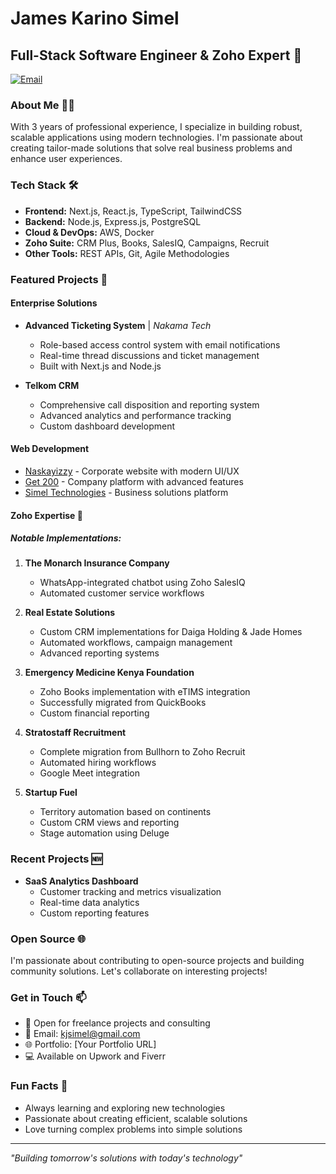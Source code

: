 # James Karino Simel
## Full-Stack Software Engineer & Zoho Expert 🚀

[![Email](https://img.shields.io/badge/Email-D14836?style=for-the-badge&logo=gmail&logoColor=white)](mailto:kjsimel@gmail.com)

### About Me 👨‍💻
With 3 years of professional experience, I specialize in building robust, scalable applications using modern technologies. I'm passionate about creating tailor-made solutions that solve real business problems and enhance user experiences.

### Tech Stack 🛠️
- **Frontend:** Next.js, React.js, TypeScript, TailwindCSS
- **Backend:** Node.js, Express.js, PostgreSQL
- **Cloud & DevOps:** AWS, Docker
- **Zoho Suite:** CRM Plus, Books, SalesIQ, Campaigns, Recruit
- **Other Tools:** REST APIs, Git, Agile Methodologies

### Featured Projects 🌟

#### Enterprise Solutions
- **Advanced Ticketing System** | *Nakama Tech*
  - Role-based access control system with email notifications
  - Real-time thread discussions and ticket management
  - Built with Next.js and Node.js

- **Telkom CRM**
  - Comprehensive call disposition and reporting system
  - Advanced analytics and performance tracking
  - Custom dashboard development

#### Web Development
- [Naskayizzy](website-url) - Corporate website with modern UI/UX
- [Get 200](website-url) - Company platform with advanced features
- [Simel Technologies](website-url) - Business solutions platform

#### Zoho Expertise 💼

##### Notable Implementations:
1. **The Monarch Insurance Company**
   - WhatsApp-integrated chatbot using Zoho SalesIQ
   - Automated customer service workflows

2. **Real Estate Solutions**
   - Custom CRM implementations for Daiga Holding & Jade Homes
   - Automated workflows, campaign management
   - Advanced reporting systems

3. **Emergency Medicine Kenya Foundation**
   - Zoho Books implementation with eTIMS integration
   - Successfully migrated from QuickBooks
   - Custom financial reporting

4. **Stratostaff Recruitment**
   - Complete migration from Bullhorn to Zoho Recruit
   - Automated hiring workflows
   - Google Meet integration

5. **Startup Fuel**
   - Territory automation based on continents
   - Custom CRM views and reporting
   - Stage automation using Deluge

### Recent Projects 🆕
- **SaaS Analytics Dashboard**
  - Customer tracking and metrics visualization
  - Real-time data analytics
  - Custom reporting features

### Open Source 🌐
I'm passionate about contributing to open-source projects and building community solutions. Let's collaborate on interesting projects!

### Get in Touch 📫
- 💼 Open for freelance projects and consulting
- 📧 Email: kjsimel@gmail.com
- 🌐 Portfolio: [Your Portfolio URL]
- 💻 Available on Upwork and Fiverr

### Fun Facts 🎯
- Always learning and exploring new technologies
- Passionate about creating efficient, scalable solutions
- Love turning complex problems into simple solutions

---
*"Building tomorrow's solutions with today's technology"*
